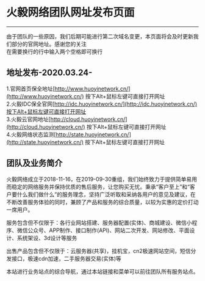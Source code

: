 # 火毅网络团队网址发布页面
***************************************

由于团队的一些原因，我们后期可能进行第二次域名变更，本页面将会及时更新我们部分的官网地址。感谢您的关注  
在需要换行的行中输入两个空格即可换行
## 地址发布-2020.03.24-
1.官网首页保全地址[http://www.huoyinetwork.cn/](http://www.huoyinetwork.cn/) 按下Alt+鼠标左键可直接打开网址  
2.火毅IDC保全官网[http://idc.huoyinetwork.cn/](http://idc.huoyinetwork.cn/)按下Alt+鼠标左键可直接打开网址  
3.火毅云官网地址[http://cloud.huoyinetwork.cn/](http://cloud.huoyinetwork.cn/) 按下Alt+鼠标左键可直接打开网址  
4.火毅网络状态监测[http://state.huoyinetwork.cn/](http://state.huoyinetwork.cn/) 按下Alt+鼠标左键可直接打开网址  
## 团队及业务简介
火毅网络成立于2018-11-16，在2019-09-30重组，我们始终致力于提供简单易用而稳定的网络服务并保持优质的售后服务，让您购买无忧。秉承“客户至上”和“客户要什么我们做什么”的服务理念，坚持广泛听取和采纳各用户的意见及建议，在不断改善服务体验的同时，兼顾了产品和服务的综合质量，以较为实惠的定价打动一席用户。  

服务包含但不仅限于：各行业网站搭建、服务器配置(实体)、商城建设、微信小程序、微信公众号、APP制作、接口制作(API)、网站二次开发、网站修改、平面设计、系统架设、3d设计等服务 

出售产品包含但不仅限于：云服务器(共享)，挂机宝，cn2极速网站空间，短信分发接口，极速cdn加速，二手服务器交易(实体)等  

本站进行业务站点的综合导航，通过本站链接和菜单可以前往团队所有服务站点。  
